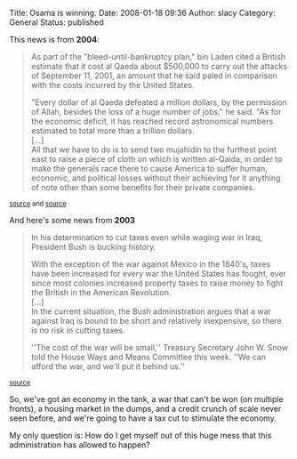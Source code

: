 Title: Osama is winning.
Date: 2008-01-18 09:36
Author: slacy
Category: General
Status: published

This news is from **2004**:

> As part of the "bleed-until-bankruptcy plan," bin Laden cited a
> British estimate that it cost al Qaeda about \$500,000 to carry out
> the attacks of September 11, 2001, an amount that he said paled in
> comparison with the costs incurred by the United States.
>
> "Every dollar of al Qaeda defeated a million dollars, by the
> permission of Allah, besides the loss of a huge number of jobs," he
> said. "As for the economic deficit, it has reached record astronomical
> numbers estimated to total more than a trillion dollars.  
> \[...\]  
> All that we have to do is to send two mujahidin to the furthest point
> east to raise a piece of cloth on which is written al-Qaida, in order
> to make the generals race there to cause America to suffer human,
> economic, and political losses without their achieving for it anything
> of note other than some benefits for their private companies.

<small>[source](http://www.cnn.com/2004/WORLD/meast/11/01/binladen.tape/)
and
[source](http://english.aljazeera.net/English/archive/archive?ArchiveId=7403)</small>

And here's some news from **2003**

> In his determination to cut taxes even while waging war in Iraq,
> President Bush is bucking history.
>
> With the exception of the war against Mexico in the 1840's, taxes have
> been increased for every war the United States has fought, ever since
> most colonies increased property taxes to raise money to fight the
> British in the American Revolution.  
> \[...\]  
> In the current situation, the Bush administration argues that a war
> against Iraq is bound to be short and relatively inexpensive, so there
> is no risk in cutting taxes.
>
> ''The cost of the war will be small,'' Treasury Secretary John W. Snow
> told the House Ways and Means Committee this week. ''We can afford the
> war, and we'll put it behind us.''

<small>[source](http://query.nytimes.com/gst/fullpage.html?res=9806E6D71E3FF93AA35750C0A9659C8B63)</small>

So, we've got an economy in the tank, a war that can't be won (on
multiple fronts), a housing market in the dumps, and a credit crunch of
scale never seen before, and we're going to have a tax cut to stimulate
the economy.

My only question is: How do I get myself out of this huge mess that this
administration has allowed to happen?

